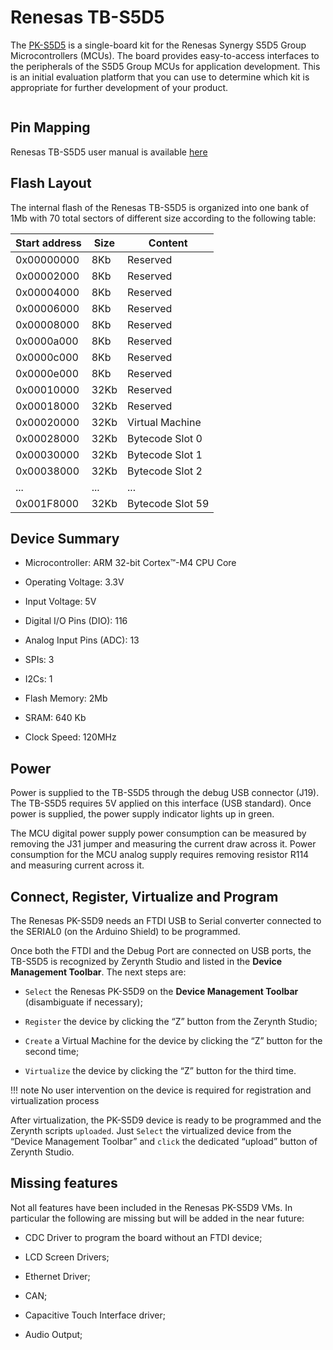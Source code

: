 # Renesas TB-S5D5

The [PK-S5D5](https://www.renesas.com/br/en/products/synergy/hardware/kits/tb-s5d5.html) is a single-board kit for the Renesas Synergy S5D5 Group Microcontrollers (MCUs).
The board provides easy-to-access interfaces to the peripherals of the S5D5 Group MCUs for application development.
This is an initial evaluation platform that you can use to determine which kit is appropriate for further development of your product.

<p style="text-align:center;"><img s></p>

## Pin Mapping

Renesas TB-S5D5 user manual is available [here](https://www.renesas.com/br/en/doc/products/renesas-synergy/doc/r12um0015eu0102-synergy-tb-s5d5.pdf)

## Flash Layout

The internal flash of the Renesas TB-S5D5 is organized into one bank of 1Mb with 70 total sectors of different size according to the following table:

| Start address | Size | Content          |
|---------------|------|------------------|
| 0x00000000    | 8Kb  | Reserved         |
| 0x00002000    | 8Kb  | Reserved         |
| 0x00004000    | 8Kb  | Reserved         |
| 0x00006000    | 8Kb  | Reserved         |
| 0x00008000    | 8Kb  | Reserved         |
| 0x0000a000    | 8Kb  | Reserved         |
| 0x0000c000    | 8Kb  | Reserved         |
| 0x0000e000    | 8Kb  | Reserved         |
| 0x00010000    | 32Kb | Reserved         |
| 0x00018000    | 32Kb | Reserved         |
| 0x00020000    | 32Kb | Virtual Machine  |
| 0x00028000    | 32Kb | Bytecode Slot 0  |
| 0x00030000    | 32Kb | Bytecode Slot 1  |
| 0x00038000    | 32Kb | Bytecode Slot 2  |
| ...           | ...  | ...              |
| 0x001F8000    | 32Kb | Bytecode Slot 59 |

## Device Summary


* Microcontroller: ARM 32-bit Cortex™-M4 CPU Core


* Operating Voltage: 3.3V


* Input Voltage: 5V


* Digital I/O Pins (DIO): 116


* Analog Input Pins (ADC): 13


* SPIs: 3


* I2Cs: 1


* Flash Memory: 2Mb


* SRAM: 640 Kb


* Clock Speed: 120MHz

## Power

Power is supplied to the TB-S5D5 through the debug USB connector (J19). The TB-S5D5 requires 5V applied on this interface (USB standard). Once power is supplied, the power supply indicator lights up in green.

The MCU digital power supply power consumption can be measured by removing the J31 jumper and measuring the current draw across it.
Power consumption for the MCU analog supply requires removing resistor R114 and measuring current across it.

## Connect, Register, Virtualize and Program

The Renesas PK-S5D9 needs an FTDI USB to Serial converter connected to the SERIAL0 (on the Arduino Shield) to be programmed.

Once both the FTDI and the Debug Port are connected on USB ports, the TB-S5D5 is recognized by Zerynth Studio and listed in the **Device Management Toolbar**. The next steps are:


* ```Select``` the Renesas PK-S5D9 on the **Device Management Toolbar** (disambiguate if necessary);


* ```Register``` the device by clicking the “Z” button from the Zerynth Studio;


* ```Create``` a Virtual Machine for the device by clicking the “Z” button for the second time;


* ```Virtualize``` the device by clicking the “Z” button for the third time.

!!! note
	No user intervention on the device is required for registration and virtualization process

After virtualization, the PK-S5D9 device is ready to be programmed and the  Zerynth scripts ```uploaded```. Just ```Select``` the virtualized device from the “Device Management Toolbar” and ```click``` the dedicated “upload” button of Zerynth Studio.

## Missing features

Not all features have been included in the Renesas PK-S5D9 VMs. In particular the following are missing but will be added in the near future:


* CDC Driver to program the board without an FTDI device;


* LCD Screen Drivers;


* Ethernet Driver;


* CAN;


* Capacitive Touch Interface driver;


* Audio Output;
<!--stackedit_data:
eyJoaXN0b3J5IjpbLTczMzQ2MjQ0XX0=
-->